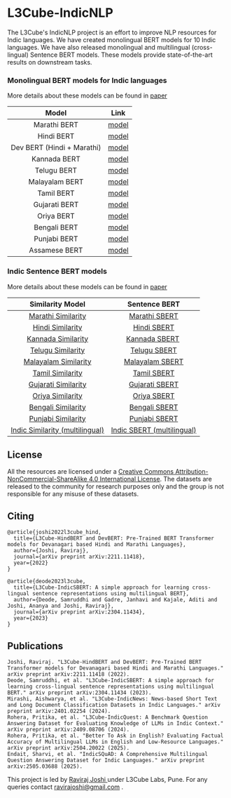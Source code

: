 # L3Cube-IndicNLP
The L3Cube's IndicNLP project is an effort to improve NLP resources for Indic languages. We have created monolingual BERT models for 10 Indic languages. We have also released monolingual and multilingual (cross-lingual) Sentence BERT models. These models provide state-of-the-art results on downstream tasks.

### Monolingual BERT models for Indic languages
More details about these models can be found in <a href="https://arxiv.org/abs/2211.11418"> paper </a>

|Model|Link|
|:--------:|:----:|
|Marathi BERT|<a href='https://huggingface.co/l3cube-pune/marathi-bert-v2'> model </a>|
|Hindi BERT|<a href='https://huggingface.co/l3cube-pune/hindi-bert-v2'> model </a>|
|Dev BERT (Hindi + Marathi)|<a href='https://huggingface.co/l3cube-pune/hindi-marathi-dev-bert'> model </a>|
|Kannada BERT|<a href='https://huggingface.co/l3cube-pune/kannada-bert'> model </a>|
|Telugu BERT|<a href='https://huggingface.co/l3cube-pune/telugu-bert'> model </a>|
|Malayalam BERT|<a href='https://huggingface.co/l3cube-pune/malayalam-bert'> model </a>|
|Tamil BERT|<a href='https://huggingface.co/l3cube-pune/tamil-bert'> model </a>|
|Gujarati BERT|<a href='https://huggingface.co/l3cube-pune/gujarati-bert'> model </a>|
|Oriya BERT|<a href='https://huggingface.co/l3cube-pune/odia-bert'> model </a>|
|Bengali BERT|<a href='https://huggingface.co/l3cube-pune/bengali-bert'> model </a>|
|Punjabi BERT|<a href='https://huggingface.co/l3cube-pune/punjabi-bert'> model </a>|
|Assamese BERT|<a href='https://huggingface.co/l3cube-pune/assamese-bert'> model </a>|

### Indic Sentence BERT models
More details about these models can be found in <a href="https://arxiv.org/abs/2304.11434"> paper </a>

|Similarity Model|Sentence BERT|
|:--------:|:--------:|
|<a href='https://huggingface.co/l3cube-pune/marathi-sentence-similarity-sbert'> Marathi Similarity </a> |<a href='https://huggingface.co/l3cube-pune/marathi-sentence-bert-nli'> Marathi SBERT</a>|
|<a href='https://huggingface.co/l3cube-pune/hindi-sentence-similarity-sbert'> Hindi Similarity </a> |<a href='https://huggingface.co/l3cube-pune/hindi-sentence-bert-nli'> Hindi SBERT</a>|
|<a href='https://huggingface.co/l3cube-pune/kannada-sentence-similarity-sbert'> Kannada Similarity </a> |<a href='https://huggingface.co/l3cube-pune/kannada-sentence-bert-nli'> Kannada SBERT</a> |
|<a href='https://huggingface.co/l3cube-pune/telugu-sentence-similarity-sbert'> Telugu Similarity </a> |<a href='https://huggingface.co/l3cube-pune/telugu-sentence-bert-nli'> Telugu SBERT</a>|
|<a href='https://huggingface.co/l3cube-pune/malayalam-sentence-similarity-sbert'> Malayalam Similarity </a> |<a href='https://huggingface.co/l3cube-pune/malayalam-sentence-bert-nli'> Malayalam SBERT</a>|
|<a href='https://huggingface.co/l3cube-pune/tamil-sentence-similarity-sbert'> Tamil Similarity </a> |<a href='https://huggingface.co/l3cube-pune/tamil-sentence-bert-nli'> Tamil SBERT</a>|
|<a href='https://huggingface.co/l3cube-pune/gujarati-sentence-similarity-sbert'> Gujarati Similarity </a> |<a href='https://huggingface.co/l3cube-pune/gujarati-sentence-bert-nli'> Gujarati SBERT</a>|
|<a href='https://huggingface.co/l3cube-pune/odia-sentence-similarity-sbert'> Oriya Similarity </a> |<a href='https://huggingface.co/l3cube-pune/odia-sentence-bert-nli'> Oriya SBERT</a>|
|<a href='https://huggingface.co/l3cube-pune/bengali-sentence-similarity-sbert'> Bengali Similarity </a> |<a href='https://huggingface.co/l3cube-pune/bengali-sentence-bert-nli'> Bengali SBERT</a>|
|<a href='https://huggingface.co/l3cube-pune/punjabi-sentence-similarity-sbert'> Punjabi Similarity </a> |<a href='https://huggingface.co/l3cube-pune/punjabi-sentence-bert-nli'> Punjabi SBERT</a>|
|<a href='https://huggingface.co/l3cube-pune/indic-sentence-similarity-sbert'> Indic Similarity (multilingual)</a> |<a href='https://huggingface.co/l3cube-pune/indic-sentence-bert-nli'> Indic SBERT (multilingual)</a>|

## License

All the resources are licensed under a <a rel="license" href="http://creativecommons.org/licenses/by-nc-sa/4.0/">Creative Commons Attribution-NonCommercial-ShareAlike 4.0 International License</a>. The datasets are released to the community for research purposes only and the group is not responsible for any misuse of these datasets.

## Citing
```
@article{joshi2022l3cube_hind,
  title={L3Cube-HindBERT and DevBERT: Pre-Trained BERT Transformer models for Devanagari based Hindi and Marathi Languages},
  author={Joshi, Raviraj},
  journal={arXiv preprint arXiv:2211.11418},
  year={2022}
}
```
```
@article{deode2023l3cube,
  title={L3Cube-IndicSBERT: A simple approach for learning cross-lingual sentence representations using multilingual BERT},
  author={Deode, Samruddhi and Gadre, Janhavi and Kajale, Aditi and Joshi, Ananya and Joshi, Raviraj},
  journal={arXiv preprint arXiv:2304.11434},
  year={2023}
}

```
## Publications
```
Joshi, Raviraj. "L3Cube-HindBERT and DevBERT: Pre-Trained BERT Transformer models for Devanagari based Hindi and Marathi Languages." arXiv preprint arXiv:2211.11418 (2022).
Deode, Samruddhi, et al. "L3Cube-IndicSBERT: A simple approach for learning cross-lingual sentence representations using multilingual BERT." arXiv preprint arXiv:2304.11434 (2023).
Mirashi, Aishwarya, et al. "L3Cube-IndicNews: News-based Short Text and Long Document Classification Datasets in Indic Languages." arXiv preprint arXiv:2401.02254 (2024).
Rohera, Pritika, et al. "L3Cube-IndicQuest: A Benchmark Question Answering Dataset for Evaluating Knowledge of LLMs in Indic Context." arXiv preprint arXiv:2409.08706 (2024).
Rohera, Pritika, et al. "Better To Ask in English? Evaluating Factual Accuracy of Multilingual LLMs in English and Low-Resource Languages." arXiv preprint arXiv:2504.20022 (2025).
Endait, Sharvi, et al. "IndicSQuAD: A Comprehensive Multilingual Question Answering Dataset for Indic Languages." arXiv preprint arXiv:2505.03688 (2025).
```

This project is led by <a href='https://www.linkedin.com/in/ravirajoshi/'> Raviraj Joshi </a> under L3Cube Labs, Pune. For any queries contact ravirajoshi@gmail.com .
